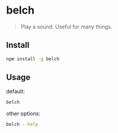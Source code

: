 # belch

> Play a sound. Useful for many things.

## Install

```bash
npm install -g belch
```

## Usage

default:

```bash
belch
```

other options:

```bash
belch --help
```